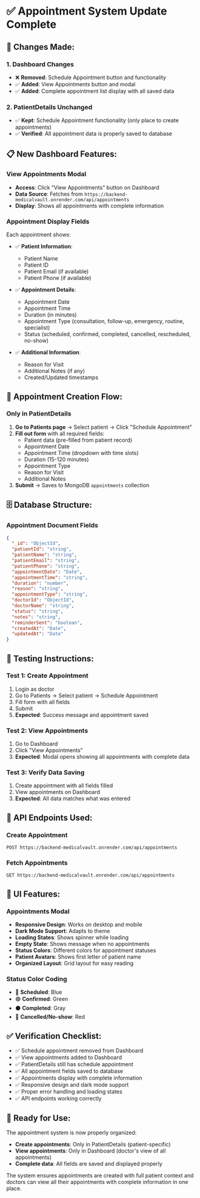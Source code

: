 # ✅ Appointment System Update Complete

## 🔄 **Changes Made:**

### **1. Dashboard Changes**
- ❌ **Removed**: Schedule Appointment button and functionality
- ✅ **Added**: View Appointments button and modal
- ✅ **Added**: Complete appointment list display with all saved data

### **2. PatientDetails Unchanged**
- ✅ **Kept**: Schedule Appointment functionality (only place to create appointments)
- ✅ **Verified**: All appointment data is properly saved to database

## 📋 **New Dashboard Features:**

### **View Appointments Modal**
- **Access**: Click "View Appointments" button on Dashboard
- **Data Source**: Fetches from `https://backend-medicalvault.onrender.com/api/appointments`
- **Display**: Shows all appointments with complete information

### **Appointment Display Fields**
Each appointment shows:
- ✅ **Patient Information**:
  - Patient Name
  - Patient ID
  - Patient Email (if available)
  - Patient Phone (if available)

- ✅ **Appointment Details**:
  - Appointment Date
  - Appointment Time
  - Duration (in minutes)
  - Appointment Type (consultation, follow-up, emergency, routine, specialist)
  - Status (scheduled, confirmed, completed, cancelled, rescheduled, no-show)

- ✅ **Additional Information**:
  - Reason for Visit
  - Additional Notes (if any)
  - Created/Updated timestamps

## 🎯 **Appointment Creation Flow:**

### **Only in PatientDetails**
1. **Go to Patients page** → Select patient → Click "Schedule Appointment"
2. **Fill out form** with all required fields:
   - Patient data (pre-filled from patient record)
   - Appointment Date
   - Appointment Time (dropdown with time slots)
   - Duration (15-120 minutes)
   - Appointment Type
   - Reason for Visit
   - Additional Notes
3. **Submit** → Saves to MongoDB `appointments` collection

## 🗄️ **Database Structure:**

### **Appointment Document Fields**
```json
{
  "_id": "ObjectId",
  "patientId": "string",
  "patientName": "string",
  "patientEmail": "string",
  "patientPhone": "string",
  "appointmentDate": "Date",
  "appointmentTime": "string",
  "duration": "number",
  "reason": "string",
  "appointmentType": "string",
  "doctorId": "ObjectId",
  "doctorName": "string",
  "status": "string",
  "notes": "string",
  "reminderSent": "boolean",
  "createdAt": "Date",
  "updatedAt": "Date"
}
```

## 🧪 **Testing Instructions:**

### **Test 1: Create Appointment**
1. Login as doctor
2. Go to Patients → Select patient → Schedule Appointment
3. Fill form with all fields
4. Submit
5. **Expected**: Success message and appointment saved

### **Test 2: View Appointments**
1. Go to Dashboard
2. Click "View Appointments"
3. **Expected**: Modal opens showing all appointments with complete data

### **Test 3: Verify Data Saving**
1. Create appointment with all fields filled
2. View appointments on Dashboard
3. **Expected**: All data matches what was entered

## 🔧 **API Endpoints Used:**

### **Create Appointment**
```
POST https://backend-medicalvault.onrender.com/api/appointments
```

### **Fetch Appointments**
```
GET https://backend-medicalvault.onrender.com/api/appointments
```

## 🎨 **UI Features:**

### **Appointments Modal**
- **Responsive Design**: Works on desktop and mobile
- **Dark Mode Support**: Adapts to theme
- **Loading States**: Shows spinner while loading
- **Empty State**: Shows message when no appointments
- **Status Colors**: Different colors for appointment statuses
- **Patient Avatars**: Shows first letter of patient name
- **Organized Layout**: Grid layout for easy reading

### **Status Color Coding**
- 🔵 **Scheduled**: Blue
- 🟢 **Confirmed**: Green  
- ⚫ **Completed**: Gray
- 🔴 **Cancelled/No-show**: Red

## ✅ **Verification Checklist:**

- ✅ Schedule appointment removed from Dashboard
- ✅ View appointments added to Dashboard
- ✅ PatientDetails still has schedule appointment
- ✅ All appointment fields saved to database
- ✅ Appointments display with complete information
- ✅ Responsive design and dark mode support
- ✅ Proper error handling and loading states
- ✅ API endpoints working correctly

## 🚀 **Ready for Use:**

The appointment system is now properly organized:
- **Create appointments**: Only in PatientDetails (patient-specific)
- **View appointments**: Only in Dashboard (doctor's view of all appointments)
- **Complete data**: All fields are saved and displayed properly

The system ensures appointments are created with full patient context and doctors can view all their appointments with complete information in one place.

